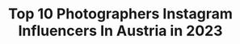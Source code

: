 ---
title: Top 10 Photographers Instagram Influencers In Austria in 2023
description: >-
  Find top photographers Instagram influencers in Austria in 2023. Most popular hashtags: #portraits #vienna #streetstyle.
platform: Instagram
hits: 155
text_top: See the best Instagram accounts on inBeat.
text_bottom: Our search engine aggregates 155 Instagram influencers like this in Austria for you to connect with.
profiles:
  - username: "melamed_matan"
    fullname: >-
      MATAN MELAMED 🦍🌏
    bio: >-
      🤸🏾‍♂️ CALISTENICS ATHLETE 🎥 Photographer 🏅 18th Place SWWC2019 🇷🇺 🥈 2nd place in the Israel 🇮🇱 championship 🏆 Kevad Battles19 🇪🇪 1ST
    location: "Austria"
    followers: 2720
    engagement: 2619
    commentsToLikes: 0.133169
    id: ck8wdepc7dqbq0j78ei7iqntg
    verified: false
    hashtags: "#fitness, #fitnessmodel, #airplanemode, #motivation"
  - username: "katerina.soria"
    fullname: >-
      Kat
    bio: >-
      Model / Photographer 24 Hosiery lover From Kyiv 🇺🇦 living in Vienna 🇦🇹
    location: "Austria"
    followers: 577593
    engagement: 947
    commentsToLikes: 0.017633
    id: ck0vykayw4fa60i19px722eow
    verified: false
    hashtags: "#nylons, #highheels, #nylonlegs, #patreon"
  - username: "shootingfactory"
    fullname: >-
      Shooting Factory | Photography
    bio: >-
      📸 Passionate professional #photographer 🖌 #retouching and #composing 💌 PM me for shooting | retouching
    location: "Austria"
    followers: 7417
    engagement: 825
    commentsToLikes: 0.138099
    id: ck6udvj9jndsy0j716ui3rm3m
    verified: false
    hashtags: "#boudoir, #shotsosensual, #boudoirmodel, #sensualdach"
  - username: "matiphotography"
    fullname: >-
      Mati | Weddings & Elopements
    bio: >-
      wedding, elopement & couple photographer based in Vienna, Austria • available worldwide 🔜 Dolomites / Italy(Oct) my non-wedding work: @momentofastory
    location: "Austria"
    followers: 23718
    engagement: 612
    commentsToLikes: 0.032813
    id: ck6twnlrqt1cy0j71amhusgu6
    verified: false
    hashtags: "#moments, #indonesia, #vienna"
  - username: "ameliestrobl"
    fullname: >-
      amelie (she/her)
    bio: >-
      sixteen year old photographer based in vienna
    location: "Austria"
    followers: 7973
    engagement: 861
    commentsToLikes: 0.046619
    id: ck6u123rsj3qo0j717si5vpb5
    verified: false
    hashtags: ""
  - username: "adamrustman"
    fullname: >-
      The Overdressed Photographer
    bio: >-
      proud dad & husband | photographer | menswear content creator | travel enthusiast
    location: "Austria"
    followers: 22131
    engagement: 403
    commentsToLikes: 0.053831
    id: ck5c0gj86t3c20i1121ph2yhj
    verified: false
    hashtags: "#brogueshoes, #tartan, #barbourjacket, #tatratea"
  - username: "stritzi_df"
    fullname: >-
      Stefan DF
    bio: >-
      Vienna Photographer
    location: "Austria"
    followers: 4286
    engagement: 1299
    commentsToLikes: 0.109087
    id: ck6ud531uj6q70j71bk2u4bsr
    verified: false
    hashtags: "#lightroom, #viennaphotographer, #streetphotography, #vienna"
  - username: "inkstaboy"
    fullname: >-
      Tattoos 🥀 Cats 🥀 Photography
    bio: >-
      Full time cat petter & photographer 🐺 @inkstagraphy
    location: "Austria"
    followers: 264937
    engagement: 557
    commentsToLikes: 0.010101
    id: ck0u9smfpaip90i19tr8ykhrb
    verified: false
    hashtags: "#catlife, #inkedguy, #tattoo, #tatts"
  - username: "pixxelgames"
    fullname: >-
      Robert Krenker
    bio: >-
      #viennabased #photographer DM 4 collab - newer pics on flickr:
    location: "Austria"
    followers: 2411
    engagement: 3568
    commentsToLikes: 0.028272
    id: ck5c8hpdj9iav0i119yshbav3
    verified: false
    hashtags: "#allwhatsbeautiful, #bnw, #globe, #ig"
  - username: "messner_tanja"
    fullname: >-
      Tanja Messner
    bio: >-
      weirdo based in vienna 🛸 photographer, bloggerlife, dogs, fitness Website:
    location: "Austria"
    followers: 11178
    engagement: 769
    commentsToLikes: 0.035380
    id: ckaot44pmuazn0i78snlv1p0k
    verified: false
    hashtags: "#gay, #vienna, #tomboy, #blue"
---